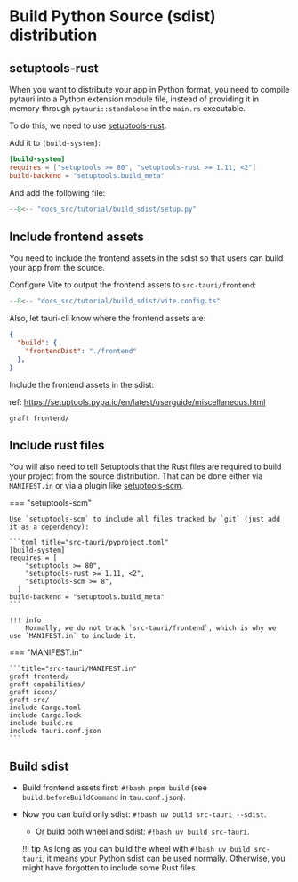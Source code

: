 # Build Python Source (sdist) distribution

## setuptools-rust

When you want to distribute your app in Python format, you need to compile pytauri into a Python extension module file, instead of providing it in memory through `pytauri::standalone` in the `main.rs` executable.

To do this, we need to use [setuptools-rust](https://github.com/PyO3/setuptools-rust).

Add it to `[build-system]`:

```toml title="src-tauri/pyproject.toml"
[build-system]
requires = ["setuptools >= 80", "setuptools-rust >= 1.11, <2"]
build-backend = "setuptools.build_meta"
```

And add the following file:

```python title="src-tauri/setup.py"
--8<-- "docs_src/tutorial/build_sdist/setup.py"
```

## Include frontend assets

You need to include the frontend assets in the sdist so that users can build your app from the source.

Configure Vite to output the frontend assets to `src-tauri/frontend`:

```ts title="vite.config.ts"
--8<-- "docs_src/tutorial/build_sdist/vite.config.ts"
```

Also, let tauri-cli know where the frontend assets are:

```json title="src-tauri/tauri.conf.json"
{
  "build": {
    "frontendDist": "./frontend"
  },
}
```

Include the frontend assets in the sdist:

ref: <https://setuptools.pypa.io/en/latest/userguide/miscellaneous.html>

```title="src-tauri/MANIFEST.in"
graft frontend/
```

## Include rust files

You will also need to tell Setuptools that the Rust files are required to build your project from the source distribution. That can be done either via `MANIFEST.in` or via a plugin like [setuptools-scm](https://github.com/pypa/setuptools-scm).

=== "setuptools-scm"

    Use `setuptools-scm` to include all files tracked by `git` (just add it as a dependency):

    ```toml title="src-tauri/pyproject.toml"
    [build-system]
    requires = [
        "setuptools >= 80",
        "setuptools-rust >= 1.11, <2",
        "setuptools-scm >= 8",
      ]
    build-backend = "setuptools.build_meta"
    ```

    !!! info
        Normally, we do not track `src-tauri/frontend`, which is why we use `MANIFEST.in` to include it.

=== "MANIFEST.in"

    ```title="src-tauri/MANIFEST.in"
    graft frontend/
    graft capabilities/
    graft icons/
    graft src/
    include Cargo.toml
    include Cargo.lock
    include build.rs
    include tauri.conf.json
    ```

## Build sdist

- Build frontend assets first: `#!bash pnpm build` (see `build.beforeBuildCommand` in `tau.conf.json`).

- Now you can build only sdist: `#!bash uv build src-tauri --sdist`.

    - Or build both wheel and sdist: `#!bash uv build src-tauri`.

    !!! tip
        As long as you can build the wheel with `#!bash uv build src-tauri`, it means your Python sdist can be used normally. Otherwise, you might have forgotten to include some Rust files.
